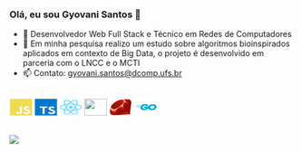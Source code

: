 ### Olá, eu sou Gyovani Santos 👋

- 🔭 Desenvolvedor Web Full Stack e Técnico em Redes de Computadores
- 🌱 Em minha pesquisa realizo um estudo sobre algoritmos bioinspirados aplicados em contexto de Big Data, o projeto é desenvolvido em parceria com o LNCC e o MCTI
- 📫 Contato: gyovani.santos@dcomp.ufs.br

<div style="display: inline_block"><br>
  <img align="center" alt="Gyovani-Js" height="30" width="40" src="https://raw.githubusercontent.com/devicons/devicon/master/icons/javascript/javascript-plain.svg">
  <img align="center" alt="Gyovani-Js" height="30" width="40" src="https://raw.githubusercontent.com/devicons/devicon/master/icons/typescript/typescript-plain.svg">
  <img align="center" alt="Gyovani-React" height="30" width="40" src="https://raw.githubusercontent.com/devicons/devicon/master/icons/react/react-original.svg">
  <img align="center" height="30" width="40" src="https://cdn.jsdelivr.net/gh/devicons/devicon/icons/c/c-original.svg"/>
  <img align="center" alt="Gyovani-Ruby" height="30" width="40" src="https://raw.githubusercontent.com/devicons/devicon/master/icons/ruby/ruby-original.svg">
  <img align="center" height="30" width="40" src="https://github.com/devicons/devicon/blob/v2.15.1/icons/go/go-original-wordmark.svg"/>
 </div>

<div>
  <br>
<br>
  <a href="https://github.com/gyovani19">

  <img width="350em" src="https://github-readme-stats.vercel.app/api/top-langs/?username=gyovani19&layout=compact&langs_count=7&theme=dracula&count_private=true"/>
</div>
  
  
  

